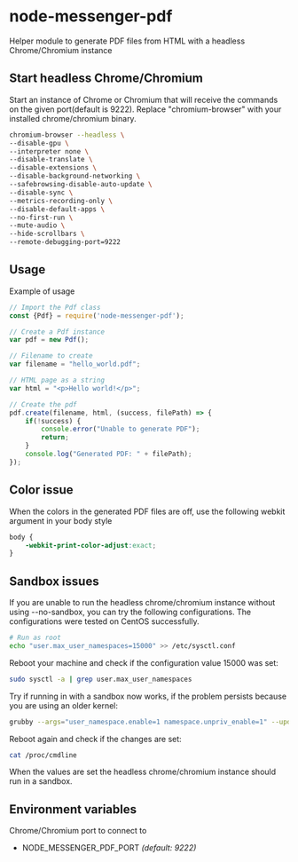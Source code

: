 # node-messenger-pdf

Helper module to generate PDF files from HTML with a headless Chrome/Chromium instance

## Start headless Chrome/Chromium
Start an instance of Chrome or Chromium that will receive the commands on the given port(default is 9222).
Replace "chromium-browser" with your installed chrome/chromium binary.
```bash
chromium-browser --headless \
--disable-gpu \
--interpreter none \
--disable-translate \
--disable-extensions \
--disable-background-networking \
--safebrowsing-disable-auto-update \
--disable-sync \
--metrics-recording-only \
--disable-default-apps \
--no-first-run \
--mute-audio \
--hide-scrollbars \
--remote-debugging-port=9222
```

## Usage
Example of usage
```javascript
// Import the Pdf class
const {Pdf} = require('node-messenger-pdf');

// Create a Pdf instance
var pdf = new Pdf();

// Filename to create
var filename = "hello_world.pdf";

// HTML page as a string
var html = "<p>Hello world!</p>";

// Create the pdf
pdf.create(filename, html, (success, filePath) => {
    if(!success) {
        console.error("Unable to generate PDF");
        return;
    }
    console.log("Generated PDF: " + filePath);
});
```

## Color issue
When the colors in the generated PDF files are off, use the following webkit argument in your body style
```css
body {
    -webkit-print-color-adjust:exact;
}
```

## Sandbox issues
If you are unable to run the headless chrome/chromium instance without using --no-sandbox, you can try the following 
configurations. The configurations were tested on CentOS successfully.

```bash
# Run as root
echo "user.max_user_namespaces=15000" >> /etc/sysctl.conf
```
Reboot your machine and check if the configuration value 15000 was set:
```bash
sudo sysctl -a | grep user.max_user_namespaces
```
Try if running in with a sandbox now works, if the problem persists because you are using an older kernel:
```bash
grubby --args="user_namespace.enable=1 namespace.unpriv_enable=1" --update-kernel="$(grubby --default-kernel)"
```
Reboot again and check if the changes are set:
```bash
cat /proc/cmdline
```
When the values are set the headless chrome/chromium instance should run in a sandbox.

## Environment variables
Chrome/Chromium port to connect to
* NODE_MESSENGER_PDF_PORT *(default: 9222)*